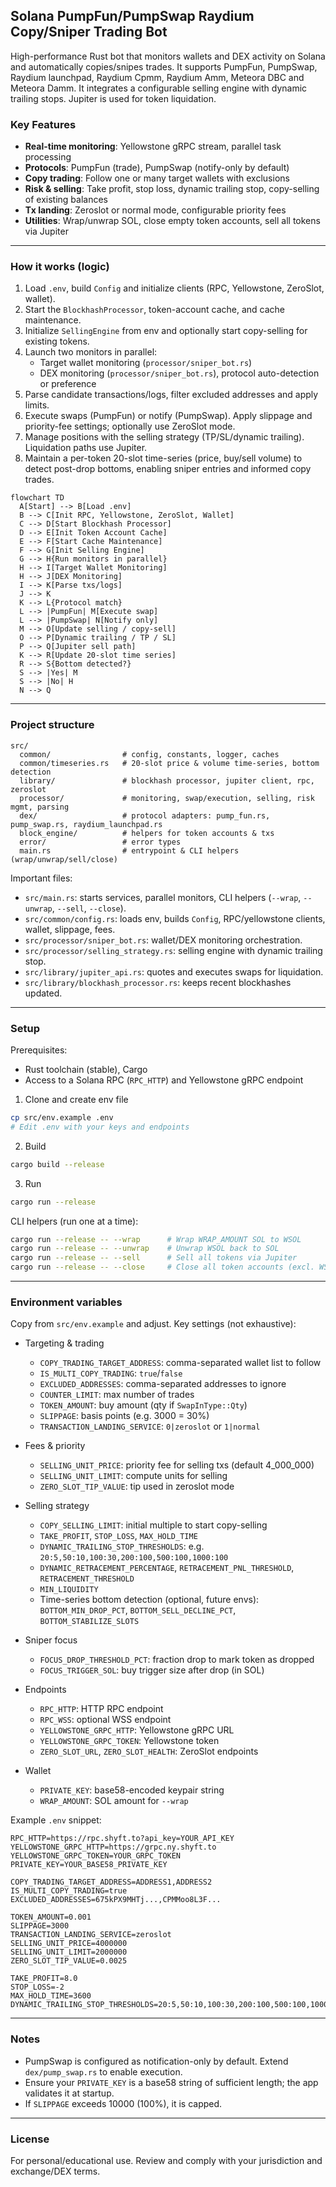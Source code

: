 ## Solana PumpFun/PumpSwap Raydium Copy/Sniper Trading Bot

High-performance Rust bot that monitors wallets and DEX activity on Solana and automatically copies/snipes trades. It supports PumpFun, PumpSwap,  Raydium launchpad, Raydium Cpmm, Raydium Amm, Meteora DBC and Meteora Damm. It integrates a configurable selling engine with dynamic trailing stops. Jupiter is used for token liquidation.

### Key Features

- **Real-time monitoring**: Yellowstone gRPC stream, parallel task processing
- **Protocols**: PumpFun (trade), PumpSwap (notify-only by default)
- **Copy trading**: Follow one or many target wallets with exclusions
- **Risk & selling**: Take profit, stop loss, dynamic trailing stop, copy-selling of existing balances
- **Tx landing**: Zeroslot or normal mode, configurable priority fees
- **Utilities**: Wrap/unwrap SOL, close empty token accounts, sell all tokens via Jupiter

---

### How it works (logic)

1. Load `.env`, build `Config` and initialize clients (RPC, Yellowstone, ZeroSlot, wallet).
2. Start the `BlockhashProcessor`, token-account cache, and cache maintenance.
3. Initialize `SellingEngine` from env and optionally start copy-selling for existing tokens.
4. Launch two monitors in parallel:
   - Target wallet monitoring (`processor/sniper_bot.rs`)
   - DEX monitoring (`processor/sniper_bot.rs`), protocol auto-detection or preference
5. Parse candidate transactions/logs, filter excluded addresses and apply limits.
6. Execute swaps (PumpFun) or notify (PumpSwap). Apply slippage and priority-fee settings; optionally use ZeroSlot mode.
7. Manage positions with the selling strategy (TP/SL/dynamic trailing). Liquidation paths use Jupiter.
8. Maintain a per-token 20-slot time-series (price, buy/sell volume) to detect post-drop bottoms, enabling sniper entries and informed copy trades.

```mermaid
flowchart TD
  A[Start] --> B[Load .env]
  B --> C[Init RPC, Yellowstone, ZeroSlot, Wallet]
  C --> D[Start Blockhash Processor]
  D --> E[Init Token Account Cache]
  E --> F[Start Cache Maintenance]
  F --> G[Init Selling Engine]
  G --> H{Run monitors in parallel}
  H --> I[Target Wallet Monitoring]
  H --> J[DEX Monitoring]
  I --> K[Parse txs/logs]
  J --> K
  K --> L{Protocol match}
  L --> |PumpFun| M[Execute swap]
  L --> |PumpSwap| N[Notify only]
  M --> O[Update selling / copy-sell]
  O --> P[Dynamic trailing / TP / SL]
  P --> Q[Jupiter sell path]
  K --> R[Update 20-slot time series]
  R --> S{Bottom detected?}
  S --> |Yes| M
  S --> |No| H
  N --> Q
```

---

### Project structure

```
src/
  common/                # config, constants, logger, caches
  common/timeseries.rs   # 20-slot price & volume time-series, bottom detection
  library/               # blockhash processor, jupiter client, rpc, zeroslot
  processor/             # monitoring, swap/execution, selling, risk mgmt, parsing
  dex/                   # protocol adapters: pump_fun.rs, pump_swap.rs, raydium_launchpad.rs
  block_engine/          # helpers for token accounts & txs
  error/                 # error types
  main.rs                # entrypoint & CLI helpers (wrap/unwrap/sell/close)
```

Important files:

- `src/main.rs`: starts services, parallel monitors, CLI helpers (`--wrap`, `--unwrap`, `--sell`, `--close`).
- `src/common/config.rs`: loads env, builds `Config`, RPC/yellowstone clients, wallet, slippage, fees.
- `src/processor/sniper_bot.rs`: wallet/DEX monitoring orchestration.
- `src/processor/selling_strategy.rs`: selling engine with dynamic trailing stop.
- `src/library/jupiter_api.rs`: quotes and executes swaps for liquidation.
- `src/library/blockhash_processor.rs`: keeps recent blockhashes updated.

---

### Setup

Prerequisites:

- Rust toolchain (stable), Cargo
- Access to a Solana RPC (`RPC_HTTP`) and Yellowstone gRPC endpoint

1) Clone and create env file

```bash
cp src/env.example .env
# Edit .env with your keys and endpoints
```

2) Build

```bash
cargo build --release
```

3) Run

```bash
cargo run --release
```

CLI helpers (run one at a time):

```bash
cargo run --release -- --wrap      # Wrap WRAP_AMOUNT SOL to WSOL
cargo run --release -- --unwrap    # Unwrap WSOL back to SOL
cargo run --release -- --sell      # Sell all tokens via Jupiter
cargo run --release -- --close     # Close all token accounts (excl. WSOL with balance)
```

---

### Environment variables

Copy from `src/env.example` and adjust. Key settings (not exhaustive):

- Targeting & trading
  - `COPY_TRADING_TARGET_ADDRESS`: comma-separated wallet list to follow
  - `IS_MULTI_COPY_TRADING`: `true`/`false`
  - `EXCLUDED_ADDRESSES`: comma-separated addresses to ignore
  - `COUNTER_LIMIT`: max number of trades
  - `TOKEN_AMOUNT`: buy amount (qty if `SwapInType::Qty`)
  - `SLIPPAGE`: basis points (e.g. 3000 = 30%)
  - `TRANSACTION_LANDING_SERVICE`: `0|zeroslot` or `1|normal`

- Fees & priority
  - `SELLING_UNIT_PRICE`: priority fee for selling txs (default 4_000_000)
  - `SELLING_UNIT_LIMIT`: compute units for selling
  - `ZERO_SLOT_TIP_VALUE`: tip used in zeroslot mode

- Selling strategy
  - `COPY_SELLING_LIMIT`: initial multiple to start copy-selling
  - `TAKE_PROFIT`, `STOP_LOSS`, `MAX_HOLD_TIME`
  - `DYNAMIC_TRAILING_STOP_THRESHOLDS`: e.g. `20:5,50:10,100:30,200:100,500:100,1000:100`
  - `DYNAMIC_RETRACEMENT_PERCENTAGE`, `RETRACEMENT_PNL_THRESHOLD`, `RETRACEMENT_THRESHOLD`
  - `MIN_LIQUIDITY`
  - Time-series bottom detection (optional, future envs): `BOTTOM_MIN_DROP_PCT`, `BOTTOM_SELL_DECLINE_PCT`, `BOTTOM_STABILIZE_SLOTS`

- Sniper focus
  - `FOCUS_DROP_THRESHOLD_PCT`: fraction drop to mark token as dropped
  - `FOCUS_TRIGGER_SOL`: buy trigger size after drop (in SOL)

- Endpoints
  - `RPC_HTTP`: HTTP RPC endpoint
  - `RPC_WSS`: optional WSS endpoint
  - `YELLOWSTONE_GRPC_HTTP`: Yellowstone gRPC URL
  - `YELLOWSTONE_GRPC_TOKEN`: Yellowstone token
  - `ZERO_SLOT_URL`, `ZERO_SLOT_HEALTH`: ZeroSlot endpoints

- Wallet
  - `PRIVATE_KEY`: base58-encoded keypair string
  - `WRAP_AMOUNT`: SOL amount for `--wrap`

Example `.env` snippet:

```env
RPC_HTTP=https://rpc.shyft.to?api_key=YOUR_API_KEY
YELLOWSTONE_GRPC_HTTP=https://grpc.ny.shyft.to
YELLOWSTONE_GRPC_TOKEN=YOUR_GRPC_TOKEN
PRIVATE_KEY=YOUR_BASE58_PRIVATE_KEY

COPY_TRADING_TARGET_ADDRESS=ADDRESS1,ADDRESS2
IS_MULTI_COPY_TRADING=true
EXCLUDED_ADDRESSES=675kPX9MHTj...,CPMMoo8L3F...

TOKEN_AMOUNT=0.001
SLIPPAGE=3000
TRANSACTION_LANDING_SERVICE=zeroslot
SELLING_UNIT_PRICE=4000000
SELLING_UNIT_LIMIT=2000000
ZERO_SLOT_TIP_VALUE=0.0025

TAKE_PROFIT=8.0
STOP_LOSS=-2
MAX_HOLD_TIME=3600
DYNAMIC_TRAILING_STOP_THRESHOLDS=20:5,50:10,100:30,200:100,500:100,1000:100
```

---

### Notes

- PumpSwap is configured as notification-only by default. Extend `dex/pump_swap.rs` to enable execution.
- Ensure your `PRIVATE_KEY` is a base58 string of sufficient length; the app validates it at startup.
- If `SLIPPAGE` exceeds 10000 (100%), it is capped.

---

### License

For personal/educational use. Review and comply with your jurisdiction and exchange/DEX terms.
